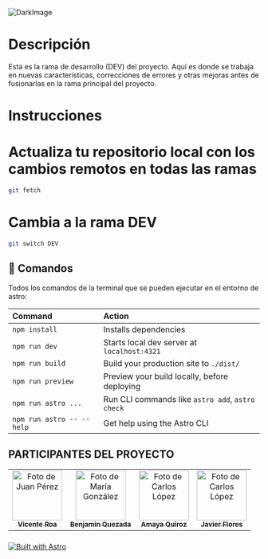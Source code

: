 ![DarkImage](https://github.com/vicenteroa/CardioCare-IA/assets/79950811/3ecf3c7f-3415-4ed3-af27-dc141a1d8e0c)


# Descripción
Esta es la rama de desarrollo (DEV) del proyecto. Aquí es donde se trabaja en nuevas características, correcciones de errores y otras mejoras antes de fusionarlas en la rama principal del proyecto.

# Instrucciones 
# Actualiza tu repositorio local con los cambios remotos en todas las ramas

```sh
git fetch
```
# Cambia a la rama DEV
```sh
git switch DEV
```





## 🧞 Comandos

Todos los comandos de la terminal que se pueden ejecutar en el entorno de astro:

| Command                   | Action                                           |
| :------------------------ | :----------------------------------------------- |
| `npm install`             | Installs dependencies                            |
| `npm run dev`             | Starts local dev server at `localhost:4321`      |
| `npm run build`           | Build your production site to `./dist/`          |
| `npm run preview`         | Preview your build locally, before deploying     |
| `npm run astro ...`       | Run CLI commands like `astro add`, `astro check` |
| `npm run astro -- --help` | Get help using the Astro CLI                     |


## PARTICIPANTES DEL PROYECTO

<table>
  <tr>
    <td align="center">
      <a href="https://github.com/vicenteroa">
        <img src="https://github.com/vicenteroa.png" width="100px;" alt="Foto de Juan Pérez"/><br />
        <sub><b>Vicente Roa</b></sub>
      </a>
    </td>
    <td align="center">
      <a href="https://github.com/Perrla1">
        <img src="https://github.com/Perrla1.png" width="100px;" alt="Foto de María González"/><br />
        <sub><b>Benjamin Quezada</b></sub>
      </a>
    </td>
    <td align="center">
      <a href="https://github.com/amxylk31">
        <img src="https://github.com/amxylk31.png" width="100px;" alt="Foto de Carlos López"/><br />
        <sub><b>Amaya Quiroz</b></sub>
      </a>
    </td>
        <td align="center">
      <a href="https://github.com/Javieers">
        <img src="https://github.com/Javieers.png" width="100px;" alt="Foto de Carlos López"/><br />
        <sub><b>Javier Flores</b></sub>
      </a>
    </td>
  </tr>
</table>

### 
[![Built with Astro](https://astro.badg.es/v2/built-with-astro/large.svg)](https://astro.build)

